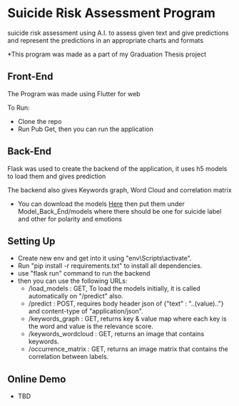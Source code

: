# Suicide Risk Assessment Program

suicide risk assessment using A.I. to assess given text and give predictions
and represent the predictions in an appropriate charts and formats


*This program was made as a part of my Graduation Thesis project

## Front-End
The Program was made using Flutter for web

To Run:
* Clone the repo
* Run Pub Get, then you can run the application

## Back-End
Flask was used to create the backend of the application, it uses h5 models to load them
and gives prediction

The backend also gives Keywords graph, Word Cloud and correlation matrix

* You can download the models [Here](https://drive.google.com/drive/folders/1XqI4lOd4rUfK11LFvNhlVrb0sF8ndQl5?usp=sharing) 
then put them under Model_Back_End/models where there
  should be one for suicide label and other for polarity and emotions

## Setting Up
* Create new env and get into it using "env\Scripts\activate".
* Run "pip install -r requirements.txt" to install all dependencies.
* use "flask run" command to run the backend
* then you can use the following URLs:
    * /load_models : GET, To load the models initially, it is called automatically on "/predict" also.
    * /predict : POST, requires body header json of {"text" : "..(value).."}
      and content-type of "application/json".
    * /keywords_graph : GET, returns key & value map where each key is the word and value is the
      relevance score.
    * /keywords_wordcloud : GET, returns an image that contains keywords.
    * /occurrence_matrix : GET, returns an image matrix that contains the correlation between labels.

## Online Demo
- TBD